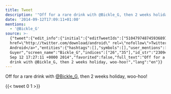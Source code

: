 ```yaml
---
title: Tweet
description: '"Off for a rare drink with @Bickle_G, then 2 weeks holiday, woo-hoo!"'
date: '2014-09-12T17:09:11+01:00'
mentions:
  - '@Bickle_G'
source: >-
  {"tweet":{"edit_info":{"initial":{"editTweetIds":["510479748745936897"],"editableUntil":"2014-09-12T18:27:11.013Z","editsRemaining":"5","isEditEligible":true}},"retweeted":false,"source":"<a
  href=\"http://twitter.com/download/android\" rel=\"nofollow\">Twitter for
  Android</a>","entities":{"hashtags":[],"symbols":[],"user_mentions":[{"name":"Ben
  Guyer","screen_name":"Bickle_G","indices":["26","35"],"id_str":"23094576","id":"23094576"}],"urls":[]},"display_text_range":["0","67"],"favorite_count":"0","id_str":"510479748745936897","truncated":false,"retweet_count":"1","id":"510479748745936897","created_at":"Fri
  Sep 12 17:27:11 +0000 2014","favorited":false,"full_text":"Off for a rare
  drink with @Bickle_G, then 2 weeks holiday, woo-hoo!","lang":"en"}}
---
```

Off for a rare drink with [@Bickle_G](https://twitter.com/@Bickle_G), then 2 weeks holiday, woo-hoo!
    
{{< tweet 0 1 >}}
    
